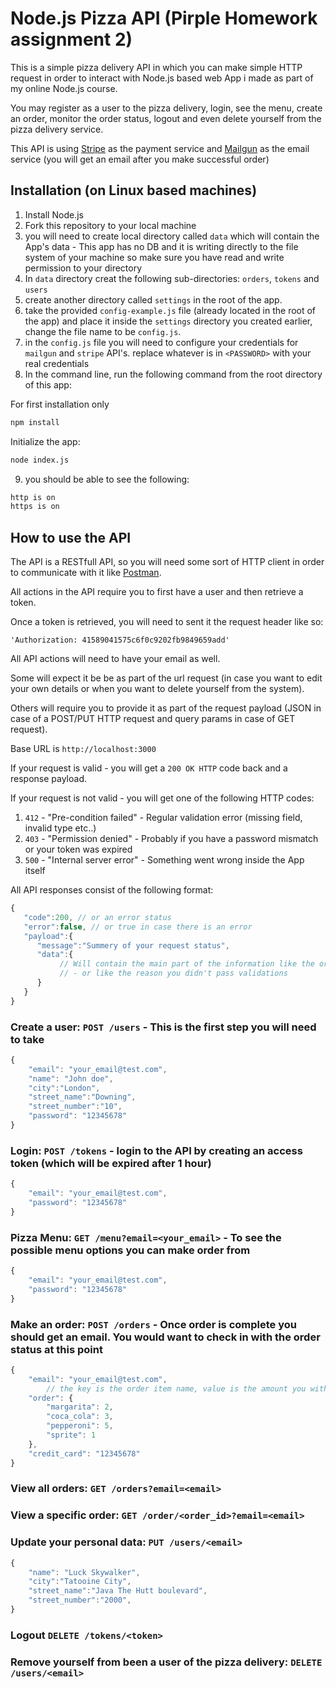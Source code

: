 # Node.js Pizza API (Pirple Homework assignment 2)

This is a simple pizza delivery API in which you can make simple HTTP request in order to interact with Node.js based web App i made as part of my online Node.js course.

You may register as a user to the pizza delivery, login, see the menu, create an order, monitor the order status, logout and even delete yourself from the pizza delivery service.

This API is using [Stripe](https://stripe.com/) as the payment service and [Mailgun](https://www.mailgun.com/) as the email service (you will get an email after you make successful order)

## Installation (on Linux based machines)
1. Install Node.js 
2. Fork this repository to your local machine
3. you will need to create local directory called ```data``` which will contain the App's data - This app has no DB and it is writing directly to the file system of your machine so make sure you have read and write permission to your directory
4. In ```data``` directory creat the following sub-directories: ```orders```, ```tokens``` and ```users```
5. create another directory called ```settings``` in the root of the app.
6. take the provided  ```config-example.js``` file (already located in the root of the app) and place it inside the ```settings``` directory you created earlier, change the file name to be ```config.js```.
7. in the ```config.js``` file you will need to configure your credentials for ```mailgun``` and ```stripe``` API's. replace whatever is in ```<PASSWORD>``` with your real credentials
8. In the command line, run the following command from the root directory of this app:

For first installation only
```bash
npm install
```
Initialize the app:
```bash
node index.js
```
9. you should be able to see the following:

```bash
http is on
https is on
```

## How to use the API

The API is a RESTfull API, so you will need some sort of HTTP client in order to communicate with it like [Postman](https://www.getpostman.com/).

All actions in the API require you to first have a user and then retrieve a token. 

Once a token is retrieved, you will need to sent it the request header like so:

``` cURL
'Authorization: 41589041575c6f0c9202fb9849659add'
```

All API actions will need to have your email as well. 

Some will expect it be be as part of the url request (in case you want to edit your own details or when you want to delete yourself from the system). 

Others will require you to provide it as part of the request payload (JSON in case of a POST/PUT HTTP request and query params in case of GET request).

Base URL is ```http://localhost:3000```

If your request is valid - you will get a ```200 OK HTTP``` code back and a response payload.

If your request is not valid - you will get one of the following HTTP codes:

1. ```412``` - "Pre-condition failed" - Regular validation error (missing field, invalid type etc..)
2. ```403``` - "Permission denied"    - Probably if you have a password mismatch or your token was expired
3. ```500``` - "Internal server error" - Something went wrong inside the App itself

All API responses consist of the following format:

```javascript
{  
   "code":200, // or an error status
   "error":false, // or true in case there is an error
   "payload":{  
      "message":"Summery of your request status",
      "data":{  
           // Will contain the main part of the information like the order details -
           // - or like the reason you didn't pass validations
      }
   }
}
```

### Create a user: ```POST /users``` - This is the first step you will need to take
```javascript
{
	"email": "your_email@test.com", 
	"name": "John doe", 
	"city":"London", 
	"street_name":"Downing", 
	"street_number":"10", 
	"password": "12345678"
}
```
### Login: ```POST /tokens``` - login to the API by creating an access token (which will be expired after 1 hour)

``` javascript
{
	"email": "your_email@test.com",
	"password": "12345678"
}

```
### Pizza Menu: ```GET /menu?email=<your_email>``` - To see the possible menu options you can make order from
``` javascript
{
	"email": "your_email@test.com",
	"password": "12345678"
}

```

### Make an order: ```POST /orders``` - Once order is complete you should get an email. You would want to check in with the order status at this point
``` javascript
{
	"email": "your_email@test.com",
        // the key is the order item name, value is the amount you with to have for each item
	"order": {
		"margarita": 2,
		"coca_cola": 3,
		"pepperoni": 5,
		"sprite": 1
	},
	"credit_card": "12345678"
}

```

### View all orders: ```GET /orders?email=<email>```

### View a specific order: ```GET /order/<order_id>?email=<email>```

### Update your personal data: ```PUT /users/<email>```

``` javascript
{
	"name": "Luck Skywalker", 
	"city":"Tatooine City", 
	"street_name":"Java The Hutt boulevard", 
	"street_number":"2000", 
}
```

### Logout ```DELETE /tokens/<token>```

### Remove yourself from been a user of the pizza delivery: ```DELETE /users/<email>```